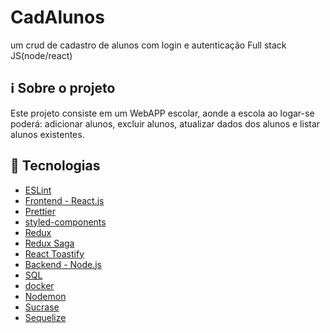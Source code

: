 # CadAlunos
um crud de cadastro de alunos com login e autenticação Full stack JS(node/react)


## ℹ️ Sobre o projeto

Este projeto consiste em um WebAPP escolar, aonde a escola ao logar-se poderá: adicionar alunos, excluir alunos, atualizar dados dos alunos e listar alunos existentes.


## 📝 Tecnologias

- [ESLint](https://eslint.org/)
- [Frontend - React.js](https://pt-br.reactjs.org)
- [Prettier](https://prettier.io/)
- [styled-components](https://styled-components.com/)
- [Redux](https://redux.js.org/)
- [Redux Saga](https://redux-saga.js.org/)
- [React Toastify](https://www.npmjs.com/package/react-toastify)
- [Backend - Node.js](https://nodejs.org/en/)
- [SQL](https://blog.betrybe.com/sql/)
- [docker](https://www.docker.com/)
- [Nodemon](https://www.npmjs.com/package/nodemon)
- [Sucrase](https://www.npmjs.com/package/sucrase)
- [Sequelize](https://sequelize.org/)

